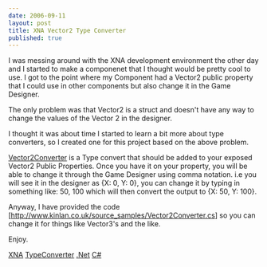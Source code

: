 ```yaml
--- 
date: 2006-09-11
layout: post
title: XNA Vector2 Type Converter
published: true
---
```

I was messing around with the XNA development environment the other day and I started to make a componenet that I thought would be pretty cool to use.  I got to the point where my Component had a Vector2 public property that I could use in other components but also change it in the Game Designer.<p />The only problem was that Vector2 is a struct and doesn't have any way to change the values of the Vector 2 in the designer.<p />I thought it was about time I started to learn a bit more about type converters, so I created one for this project based on the above problem.<p /><a href="http://www.kinlan.co.uk/source_samples/Vector2Converter.cs">Vector2Converter</a> is a Type convert that should be added to your exposed Vector2 Public Properties.  Once you have it on your property, you will be able to change it through the Game Designer using comma notation. i.e you will see it in the designer as {X: 0, Y: 0}, you can change it by typing in something like: 50, 100 which will then convert the output to {X: 50, Y: 100}.<p />Anyway, I have provided the code [<a href="http://www.kinlan.co.uk/source_samples/Vector2Converter.cs">http://www.kinlan.co.uk/source_samples/Vector2Converter.cs</a>] so you can change it for things like Vector3's and the like.<p />Enjoy.<p /><a href="http://www.kinlan.co.uk/tag/XNA" rel="tag">XNA</a> <a href="http://www.kinlan.co.uk/tag/TypeConverter" rel="tag">TypeConverter</a> <a href="http://www.kinlan.co.uk/tag/.Net" rel="tag">.Net</a> <a href="http://www.kinlan.co.uk/tag/C#" rel="tag">C#</a><div class="blogger-post-footer"><img class="posterous_download_image" src="https://blogger.googleusercontent.com/tracker/8109338-115795958584550596?l=www.kinlan.co.uk%2Findex.html" height="1" alt="" width="1" /></div>
